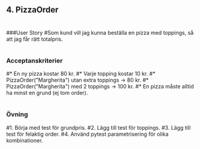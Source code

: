 ## 4. PizzaOrder
#
###User Story
#Som kund vill jag kunna beställa en pizza med toppings, så att jag får rätt totalpris.
#
### Acceptanskriterier
#* En ny pizza kostar 80 kr.
#* Varje topping kostar 10 kr.
#* PizzaOrder("Margherita") utan extra toppings → 80 kr.
#* PizzaOrder("Margherita") med 2 toppings → 100 kr.
#* En pizza måste alltid ha minst en grund (ej tom order).
#
### Övning
#1. Börja med test för grundpris.
#2. Lägg till test för toppings.
#3. Lägg till test för felaktig order.
#4. Använd pytest parametrisering för olika kombinationer.
#
